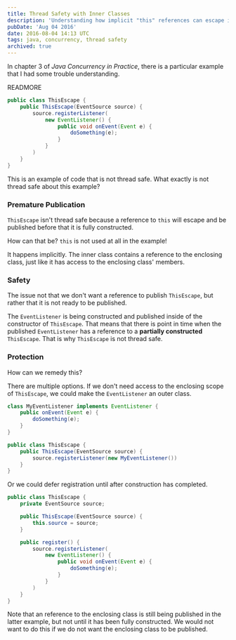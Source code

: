 ```yaml
---
title: Thread Safety with Inner Classes
description: 'Understanding how implicit "this" references can escape inner classes and cause thread safety issues in Java.'
pubDate: 'Aug 04 2016'
date: 2016-08-04 14:13 UTC
tags: java, concurrency, thread safety
archived: true
---
```


In chapter 3 of _Java Concurrency in Practice_, there is a particular example that I had some trouble understanding.

READMORE

```java
public class ThisEscape {
    public ThisEscape(EventSource source) {
        source.registerListener(
            new EventListener() {
                public void onEvent(Event e) {
                    doSomething(e);
                }
            }
        )
    }
}
```

This is an example of code that is not thread safe. What exactly is not thread safe about this example?

### Premature Publication

`ThisEscape` isn't thread safe because a reference to `this` will escape and be published before that it is fully constructed.

How can that be? `this` is not used at all in the example!

It happens implicitly. The inner class contains a reference to the enclosing class, just like it has access to the enclosing class' members.

### Safety

The issue not that we don't want a reference to publish `ThisEscape`, but rather that it is not ready to be published.

The `EventListener` is being constructed and published inside of the constructor of `ThisEscape`. That means that there is point in time when the published `EventListener` has a reference to a **partially constructed** `ThisEscape`. That is why `ThisEscape` is not thread safe.

### Protection

How can we remedy this?

There are multiple options. If we don't need access to the enclosing scope of `ThisEscape`, we could make the `EventListener` an outer class.

```java
class MyEventListener implements EventListener {
    public onEvent(Event e) {
        doSomething(e);
    }
}

public class ThisEscape {
    public ThisEscape(EventSource source) {
        source.registerListener(new MyEventListener())
    }
}
```

Or we could defer registration until after construction has completed.

```java
public class ThisEscape {
    private EventSource source;

    public ThisEscape(EventSource source) {
        this.source = source;
    }

    public register() {
        source.registerListener(
            new EventListener() {
                public void onEvent(Event e) {
                    doSomething(e);
                }
            }
        )
    }
}
```

Note that an reference to the enclosing class is still being published in the latter example, but not until it has been fully constructed. We would not want to do this if we do not want the enclosing class to be published.

